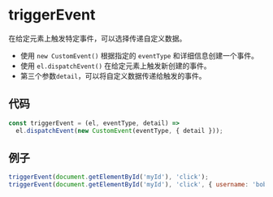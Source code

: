 # triggerEvent

在给定元素上触发特定事件，可以选择传递自定义数据。

- 使用 `new CustomEvent()` 根据指定的 `eventType` 和详细信息创建一个事件。
- 使用 `el.dispatchEvent()` 在给定元素上触发新创建的事件。
- 第三个参数`detail`，可以将自定义数据传递给触发的事件。

## 代码

```js
const triggerEvent = (el, eventType, detail) =>
  el.dispatchEvent(new CustomEvent(eventType, { detail }));
```

## 例子

```js
triggerEvent(document.getElementById('myId'), 'click');
triggerEvent(document.getElementById('myId'), 'click', { username: 'bob' });
```

